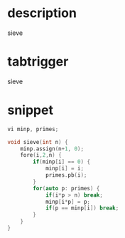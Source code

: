 # description
sieve
# tabtrigger
sieve
# snippet
```cpp
vi minp, primes;

void sieve(int n) {
    minp.assign(n+1, 0);
    fore(i,2,n) {
        if(minp[i] == 0) {
            minp[i] = i;
            primes.pb(i);
        }
        for(auto p: primes) {
            if(i*p > n) break;
            minp[i*p] = p;
            if(p == minp[i]) break;
        }
    }
}
```